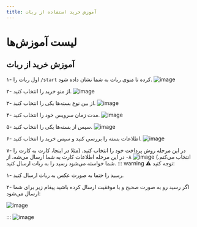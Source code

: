 ```yaml
---
title: آموزش خرید استفاده از ربات
---
```


# لیست آموزش‌ها

## آموزش خرید از ربات
۱- اول ربات را ```/start``` کرده تا منوی ربات به شما نشان داده شود. 
![image](https://github.com/VPNHELP/vpnhelp.github.io/assets/129318294/47e6d238-6cc3-49e9-895f-dd6fadf567aa)

۲- از منو خرید را انتخاب کنید.
![image](https://github.com/VPNHELP/vpnhelp.github.io/assets/129318294/cf3d7919-8e15-46db-90b7-d5bfe215901b)

۳- از بین نوع بسته‌ها یکی را انتخاب کنید.
![image](https://github.com/VPNHELP/vpnhelp.github.io/assets/129318294/b573f5a5-3caa-4327-bbfc-9e71b3eb8410)

۴- مدت زمان سرویس خود را انتخاب کنید.
![image](https://github.com/VPNHELP/vpnhelp.github.io/assets/129318294/19e8df77-bb0d-4a30-b8c7-4fa1dcbfea2f)

۵- سپس از بسته‌ها یکی را انتخاب کنید.
![image](https://github.com/VPNHELP/vpnhelp.github.io/assets/129318294/57976751-0843-4a2b-bb0b-2f8b469d4c16)

۶- اطلاعات بسته را بررسی کنید و سپس خرید را انتخاب کنید.
![image](https://github.com/VPNHELP/vpnhelp.github.io/assets/129318294/4329428e-d16c-4ce1-a7e9-607f618c8be6)

۷- در این مرحله‌ روش پرداخت خود را انتخاب کنید. (مثلا در اینجا، کارت به کارت را انتخاب می‌کنم.)
![image](https://github.com/VPNHELP/vpnhelp.github.io/assets/129318294/8ad5e560-3095-4656-91e5-f413f8db0061)
۸- در این مرحله اطلاعات کارت به شما ارسال می‌شه، از شما خواسته می‌شود رسید را به ربات ارسال کنید.
::: warning ⚠️ توجه کنید: 

۱- رسید را حتما به صورت عکس به ربات ارسال کنید.

۲- اگر رسید رو به صورت صحیح و با موفقیت ارسال کرده باشید پیغام زیر برای شما ارسال می‌شود:

![image](https://github.com/VPNHELP/vpnhelp.github.io/assets/129318294/2bfe32e4-8142-4ea1-a524-1cd21c71337e)

:::
![image](https://github.com/VPNHELP/vpnhelp.github.io/assets/129318294/de8c92e6-05a8-4af0-9229-968dc7d55482)

